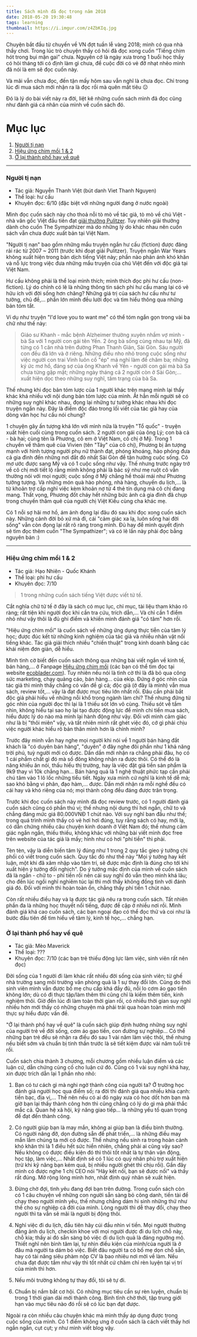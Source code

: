 ```yaml
---
title: Sách mình đã đọc trong năm 2018
date: 2018-05-20 19:30:48
tags: learning
thumbnail: https://i.imgur.com/z4ZbKIq.jpg
---
```


Chuyện bắt đầu từ chuyến về VN đợt tuần lễ vàng 2018; mình có qua nhà thầy chơi. Trong lúc trò chuyện thầy có hỏi đã đọc xong cuốn “Tiếng chim hót trong bụi mận gai” chưa. Nguyên cớ là ngày xưa trong 1 buổi học thầy có hỏi tháng tới có định làm gì chưa, để cuộc đời có vẻ đỡ nhạt nhẽo mình đã nói là em sẽ đọc cuốn này. 

Và mãi vẫn chưa đọc, đến tận mấy hôm sau vẫn nghĩ là chưa đọc. Chỉ trong lúc đi mua sách mới nhận ra là đọc rồi mà quên mất tiêu 😐

Đó là lý do bài viết này ra đời, liệt kê những cuốn sách mình đã đọc cũng như đánh giá cá nhân của mình về cuốn sách đó.
<!-- more -->

# Mục lục

1. [Người tị nạn](#the-refugees)
2. [Hiệu ứng chim mồi 1 & 2](#hieu-ung-chim-moi)
3. [Ở lại thành phố hay về quê](#o-lai-thanh-pho-hay-ve-que)

***

### <a name="the-refugees">Người tị nạn</a>

- Tác giả: Nguyễn Thanh Việt (bút danh Viet Thanh Nguyen)
- Thể loại: hư cấu
- Khuyên đọc: 6/10 (đặc biệt với những người đang ở nước ngoài)

Mình đọc cuốn sách này cho thoả nỗi tò mò về tác giả, tò mò về chú Việt - nhà văn gốc Việt đầu tiên đạt [giải thưởng Pulitzer](http://www.pulitzer.org/winners/viet-thanh-nguyen). Tuy nhiên giải thưởng dành cho cuốn The Sympathizer mà do những lý do khác nhau nên cuốn sách vẫn chưa được xuất bản tại Việt Nam. 

"Người tị nạn" bao gồm những mẩu truyện ngắn hư cấu (fiction) được đăng rải rác từ 2007 ~ 2011 (trước khi đoạt giải Pulitzer). Truyện ngắn War Years không xuất hiện trong bản dịch tiếng Việt này; phần nào phản ánh khó khăn và nỗ lực trong việc đưa những mẩu truyện của chú Việt đến với độc giả tại Việt Nam.

Hư cấu không phải là thể loại mình thích; mình thích đọc phi hư cấu (non-fiction). Lý do chính có lẽ là những thông tin sách phi hư cấu mang lại có vẻ hữu ích với đời sống hơn chăng? Những giá trị của sách hư cấu như tư tưởng, chủ đề,... phần lớn mình đều lười đọc và tìm hiểu thông qua những bản tóm tắt. 

Ví dụ như truyện "I'd love you to want me" có thể tóm ngắn gọn trong vài ba chữ như thế này:

>Giáo sư Khanh - mắc bệnh Alzheimer thường xuyên nhầm vợ mình - bà Sa với 1 người con gái tên Yến. 2 ông bà sống cùng nhau tại Mỹ, đã từng có 1 căn nhà trên đường Phan Thanh Giản, Sài Gòn. Sáu người con đều đã lớn và ở riêng. Những điều nho nhỏ trong cuộc sống như việc người con trai Vinh luôn cố "ép" má nghỉ làm để chăm ba; những ký ức mơ hồ, đáng sợ của ông Khanh về Yến - người con gái mà bà Sa chưa từng gặp mặt; những ngày tháng cả 2 người còn ở Sài Gòn;... xuất hiện dọc theo những suy nghĩ, tâm trạng của bà Sa.

Thế nhưng khi đọc bản tóm lược của 1 người khác trên mạng mình lại thấy khác khá nhiều với nội dung bản tóm lược của mình. Ắt hẳn mỗi người sẽ có những suy nghĩ khác nhau, đọng lại những tư tưởng khác nhau khi đọc truyện ngắn này. Đây là điểm độc đáo trong lối viết của tác giả hay của dòng văn học hư cấu nói chung?       

1 chuyện gây ấn tượng khá lớn với mình nữa là truyện "Tổ quốc" - truyện xuất hiện cuối cùng trong cuốn sách. 2 người con gái của ông Lý; con bà cả - bà hai; cùng tên là Phương, cô em ở Việt Nam, cô chị ở Mỹ. Trong 1 chuyến về thăm quê của Vivien (tên "Tây" của cô chị), Phương bị ấn tượng mạnh với hình tượng người phụ nữ thành đạt, phóng khoáng, hào phóng đưa cả gia đình đến những nơi đắt đỏ nhất Sài Gòn để tận hưởng cuộc sống. Cô mơ ước được sang Mỹ và có 1 cuộc sống như vậy. Thế nhưng trước ngày trở về cô chị mới tiết lộ rằng mình không phải là bác sỹ như mẹ ruột cô vẫn thường nói với mọi người; cuộc sống ở Mỹ chẳng hề thoải mái như Phương tưởng tượng. Và những món quà hào phóng, nhà hàng, chuyến du lịch,... là từ khoản trợ cấp nghỉ việc kèm khoản nợ từ 4 thẻ tín dụng mà cô chị đang mang. Thất vọng, Phương đốt cháy hết những bức ảnh cả gia đình đã chụp trong chuyến thăm quê của người chị Việt Kiều cùng cha khác mẹ.

Có 1 nỗi sợ hãi mơ hồ, ám ảnh đọng lại đâu đó sau khi đọc xong cuốn sách này. Những cảnh đời bỏ xứ mà đi, cái "cảm giác xa lạ, luôn sống hai đời sống" vẫn còn đọng lại rất rõ ràng trong mình. Đủ hay để mình quyết định sẽ tìm đọc thêm cuốn "The Sympathizer"; và có lẽ lần này phải đọc bằng nguyên bản :)


***


### <a name="hieu-ung-chim-moi">Hiệu ứng chim mồi 1 & 2</a>

- Tác giả: Hạo Nhiên - Quốc Khánh
- Thể loại: phi hư cấu
- Khuyên đọc: 7/10

> 1 trong những cuốn sách tiếng Việt được viết tử tế.

Cắt nghĩa chữ tử tế ở đây là sách có mục lục, chỉ mục, tài liệu tham khảo rõ ràng; rất tiện khi người đọc khi cần tra cứu, trích dẫn,... Và chỉ cần 1 điểm nhỏ như vậy thôi là đủ ghi điểm và khiến mình đánh giá "có tâm" hơn rồi. 

"Hiệu ứng chim mồi" là cuốn sách về những ứng dụng thực tiễn của tâm lý học; được đúc kết từ những kinh nghiệm của tác giả và nhiều nhân vật nổi tiếng khác. Tác giả giải thích nhiều "chiến thuật" trong kinh doanh bằng các khái niệm đơn giản, dễ hiểu. 
      
Mình tình cờ biết đến cuốn sách thông qua những bài viết ngắn về kinh tế, bán hàng,... ở Fanpage [Hiệu ứng chim mồi](https://www.facebook.com/hieuungchimmoi/) (các bạn có thể tìm đọc tại website [ecoblader.com](http://www.ecoblader.com/)). 
Tuy nhiên nếu nói là tình cờ thì là đã bỏ qua công sức marketing, chạy quảng cáo, bán hàng... của ekip. 
Đứng ở góc nhìn của tác giả thì mình thấy chẳng có vấn đề gì cả; độc giả (ở đây là mình) vẫn mua sách, review tốt,... vậy là đạt được mục tiêu lớn nhất rồi. 
Đâu cần phải bắt độc giả phải hiểu về những nỗi khổ trong ngành làm chi? Thế nhưng đứng từ góc nhìn của người đọc thì lại là 1 thiếu sót lớn vô cùng. 
Thiếu sót về tầm nhìn, không hiểu tại sao họ lại tạo được động lực để mình chi tiền mua sách, hiểu được lý do nào mà mình lại hành động như vậy.
Đối với mình cảm giác như là bị "thôi miên" vậy, và tất nhiên mình rất ghét việc đó, cớ gì phải chịu việc người khác hiểu rõ bản thân mình hơn là chính mình?

Trước đây mình vẫn hay nghe mọi người khi nói về 1 người bán hàng đắt khách là "có duyên bán hàng", "duyên" ở đây nghe đôi phần như 1 khả năng trời phú, tuỳ người mới có được. Dần dần mới nhận ra chẳng phải đâu, họ có 1 cái phẩm chất gì đó mà số đông không nhận ra được thôi. Có thể đó là năng khiếu ăn nói, thấu hiểu thị trường, hay là việc đặt giá tiền sản phẩm là 9k9 thay vì 10k chẳng hạn... Bán hàng quả là 1 nghệ thuật phức tạp cần phải chú tâm vào 1 lô lốc những tiểu tiết. Ngày xưa mình cứ nghĩ là kinh tế dễ mà; sao khó bằng vi phân, đạo hàm,... được. Dần mới nhận ra mỗi nghề đều có cái hay và khó riêng của nó; mọi thành công đều đáng được trân trọng. 

Trước khi đọc cuốn sách này mình đã đọc review trước, có 1 người đánh giá cuốn sách cũng có phần thú vị; thế nhưng nội dung thì hơi ngắn, chữ to và chẳng đáng mức giá 80.000VNĐ 1 chút nào. Với suy nghĩ ban đầu như thế; trong quá trình mình thấy có vẻ hơi hơi đúng, tuy rằng sách có hay, mới lạ, có dẫn chứng nhiều câu chuyện kinh doanh ở Việt Nam đó; thế nhưng cảm giác ngắn ngắn, thiếu thiếu, không khác với những bài viết mình đọc free trên website của tác giả là mấy; hình như có hơi "phí tiền" thì phải.

Tèn tèn, vậy là diễn biến tâm lý đúng như 1 trong 2 quy tắc gieo ý tưởng chi phối có viết trong cuốn sách. Quy tắc đó như thế này "Mọi ý tưởng hay kết luận, một khi đã xâm nhập vào tâm trí, sẽ được mặc định là đúng cho tới khi xuất hiện ý tưởng đối nghịch". Do ý tưởng mặc định của mình về cuốn sách đã là ngắn - chữ to - phí tiền rồi nên cái suy nghĩ đó vẫn theo mình khá lâu; cho đến lúc ngồi nghĩ nghiêm túc lại thì mới thấy không đồng tình với đánh giá đó. Đối với mình thì hoàn toàn ổn, chẳng thấy phí tiền 1 chút nào. 

Còn rất nhiều điều hay và lạ được tác giả nêu ra trong cuốn sách. Tất nhiên phần đa là những học thuyết nổi tiếng, được đề cập ở nhiều nơi rồi. Mình đánh giá khá cao cuốn sách, các bạn ngoại đạo có thể đọc thử và coi như là bước đầu tiên để tìm hiểu về tâm lý, kinh tế học,... chẳng hạn.


### <a name="o-lai-thanh-pho-hay-ve-que">Ở lại thành phố hay về quê</a>

- Tác giả: Mèo Maverick
- Thể loại: ???
- Khuyên đọc: 7/10 (các bạn trẻ thiếu động lực làm việc, sinh viên rất nên đọc)

Đời sống của 1 người đi làm khác rất nhiều đời sống của sinh viên; từ ghế nhà trường sang môi trường văn phòng quả là 1 sự thay đổi lớn. Cũng do thời sinh viên mình vẫn được bố mẹ chu cấp khá đầy đủ, nỗi lo cơm áo gạo tiền không lớn; dù có đi thực tập/làm thêm thì cũng chỉ là kiếm thêm tiền, kinh nghiệm thôi. Giờ đến lúc đi làm toàn thời gian rồi, có nhiều thời gian suy nghĩ nhiều hơn mới thấy có những chuyện mà phải trải qua hoàn toàn mình mới thực sự hiểu được vấn đề.

"Ở lại thành phố hay về quê" là cuốn sách giúp định hướng những suy nghĩ của người trẻ về đời sống, cơm áo gạo tiền, con đường sự nghiệp... Có thể những bạn trẻ đều sẽ nhận ra điều đó sau 1 vài năm làm việc thôi, thế nhưng nếu biết sớm và chuẩn bị tinh thần trước là sẽ tiết kiệm được vài năm tuổi trẻ rồi.

Cuốn sách chia thành 3 chương, mỗi chương gồm nhiều luận điểm và các luận cứ, dẫn chứng củng cố cho luận cứ đó. Cũng có 1 vài suy nghĩ khá hay, xin được trích dẫn lại 1 phần nho nhỏ:

1. Bạn có tư cách gì mà nghi ngờ thành công của người ta?
Ở trường học đánh giá người học qua điểm số; ra đời thì đánh giá qua nhiều khía cạnh: tiền bạc, địa vị,... Thế nên nếu có ai đó ngày xưa có học dốt hơn bạn mà giờ bạn lại thấy thành công hơn thì cũng chẳng có lý do gì mà phải thắc mắc cả. Quan hệ xã hội, kỹ năng giao tiếp... là những yếu tố quan trọng để đạt đến thành công.

2. Có người giúp bạn là may mắn, không ai giúp bạn là điều bình thường.
Có người nâng đỡ, dọn đường sẵn để phát triển,... là những điều may mắn lắm chúng ta mới có được. Thế nhưng nếu sinh ra trong hoàn cảnh khó khăn thì là 1 điều hết sức hiển nhiên, chẳng phải ai cũng vậy sao? Nếu không có được điều kiện đó thì thôi tốt nhất là tự thân vận động, học tập, làm việc,... Nhất định sẽ có 1 lúc có quý nhân phù trợ xuất hiện (trừ khi kỹ năng bạn kém quá, bị nhiều người ghét thì chịu rồi). Gần đây mình có được nghe 1 chị CEO nói "Hãy kết nối, bạn sẽ được nối" và thấy rất đúng. Mở rộng lòng mình hơn, nhất định quý nhân sẽ xuất hiện.

3. Đừng chờ đợi, tình yêu đang đợi bạn trên đường.
Trong cuốn sách còn có 1 câu chuyện về những con người sẵn sàng bỏ công danh, tiền tài để chạy theo người mình yêu, thế nhưng chẳng dám hi sinh những thứ như thế cho sự nghiệp cả đời của mình. Lòng người thì dễ thay đổi, chạy theo người thì ta vẫn sẽ mãi là người bị động thôi.

4. Nghỉ việc đi du lịch, đầu tiên hãy cúi đầu nhìn ví tiền.
Mọi người thường đăng ảnh du lịch, checkin khoe với mọi người được đi du lịch chỗ này, chỗ kia; thấy ai đó sẵn sàng bỏ việc đi du lịch quả là đáng ngưỡng mộ. Thiết nghĩ nên bình tâm lại, tự nhìn điều kiện của mình/của người là ở đâu mà người ta dám bỏ việc. Biết đâu người ta có bố mẹ dọn chỗ sẵn, hay có tài năng siêu phàm nộp CV là bao nhiêu nơi mời về làm. Nếu chưa đạt được tầm như vậy thì tốt nhất cứ chăm chỉ rèn luyện tại vị trí của mình thì hơn.

5. Nếu môi trường không tự thay đổi, tôi sẽ tự đi.

6. Chuẩn bị nắm bắt cơ hội.
Có những mục tiêu cần sự rèn luyện, chuẩn bị trong 1 thời gian dài mới thành công. Bình tĩnh chờ thời, tập trung giới hạn vào mục tiêu nào đó rồi sẽ có lúc bạn đạt được.

Ngoài ra còn nhiều câu chuyện khác mà mình thấy áp dụng được trong cuộc sống của mình. Có 1 điểm không ưng ở cuốn sách là cách viết thấy hơi ngắn ngắn, cụt cụt; y như mình viết blog vậy.